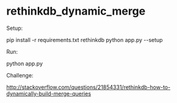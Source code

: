 rethinkdb_dynamic_merge
=======================

Setup:

pip install -r requirements.txt
rethinkdb
python app.py --setup

Run:

python app.py

Challenge:

http://stackoverflow.com/questions/21854331/rethinkdb-how-to-dynamically-build-merge-queries 
